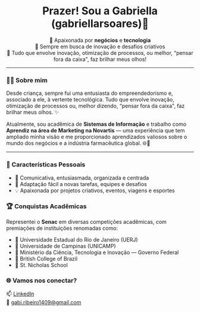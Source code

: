 <h1 align="center"> Prazer! Sou a Gabriella (gabriellarsoares)👋</h1>

<p align="center">
💼 Apaixonada por <strong>negócios</strong> e <strong>tecnologia</strong><br>
🌱 Sempre em busca de inovação e desafios criativos<br>
🚀 Tudo que envolve inovação, otimização de processos, ou melhor, “pensar fora da caixa", faz brilhar meus olhos!
</p>

---

### 👩‍💻 Sobre mim

Desde criança, sempre fui uma entusiasta do empreendedorismo e, associado a ele, à vertente tecnológica.  Tudo que envolve inovação, otimização de processos ou, melhor dizendo, “pensar fora da caixa", faz brilhar meus olhos. ✨

Atualmente, sou acadêmica de **Sistemas de Informação** e trabalho como **Aprendiz na área de Marketing na Novartis** —  uma experiência que tem ampliado minha visão e me proporcionado aprendizados valiosos sobre o mundo dos negócios e a indústria farmacêutica global. 🌐💊

---

### 🧠 Características Pessoais

- 🌟 Comunicativa, entusiasmada, organizada e centrada  
- 🤝 Adaptação fácil a novas tarefas, equipes e desafios  
- 💡 Apaixonada por projetos criativos, eventos, viagens e esportes  

### 🏆 Conquistas Acadêmicas

Representei o **Senac** em diversas competições acadêmicas, com premiações de instituições renomadas como:

- 🏅 Universidade Estadual do Rio de Janeiro (UERJ)  
- 🏅 Universidade de Campinas (UNICAMP)  
- 🏅 Ministério da Ciência, Tecnologia e Inovação — Governo Federal  
- 🏅 British College of Brazil  
- 🏅 St. Nicholas School  

### 🌐 Vamos nos conectar?

📫 [LinkedIn](https://www.linkedin.com/in/gabriellarsoares)   
📧 gabi.ribeiro1409@gmail.com

